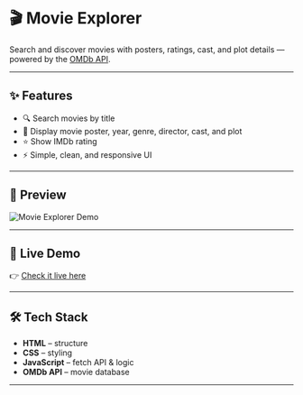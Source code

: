 # 🎬 Movie Explorer  

Search and discover movies with posters, ratings, cast, and plot details — powered by the [OMDb API](https://www.omdbapi.com/).  

---

## ✨ Features  
- 🔍 Search movies by title  
- 📸 Display movie poster, year, genre, director, cast, and plot  
- ⭐ Show IMDb rating  
- ⚡ Simple, clean, and responsive UI  

---

## 📸 Preview
![Movie Explorer Demo]()

---

## 🚀 Live Demo  
👉 [Check it live here](https://aishi1528.github.io/movie-explorer/)  

---

## 🛠️ Tech Stack  
- **HTML** – structure  
- **CSS** – styling  
- **JavaScript** – fetch API & logic  
- **OMDb API** – movie database  

---


